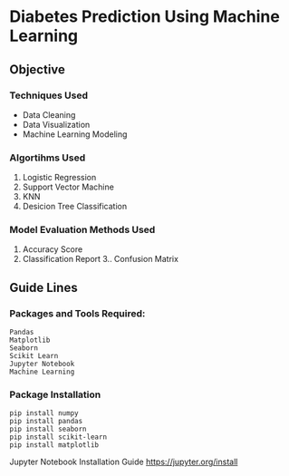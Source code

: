 # Diabetes Prediction Using Machine Learning

## Objective

### Techniques Used

- Data Cleaning
- Data Visualization
- Machine Learning Modeling

### Algortihms Used

1. Logistic Regression
2. Support Vector Machine
3. KNN
4. Desicion Tree Classification

### Model Evaluation Methods Used

1. Accuracy Score
2. Classification Report
3.. Confusion Matrix

## Guide Lines 

### Packages and Tools Required:
```
Pandas 
Matplotlib
Seaborn
Scikit Learn
Jupyter Notebook
Machine Learning
```
### Package Installation
```
pip install numpy
pip install pandas
pip install seaborn
pip install scikit-learn
pip install matplotlib
```
Jupyter Notebook Installation Guide  https://jupyter.org/install
